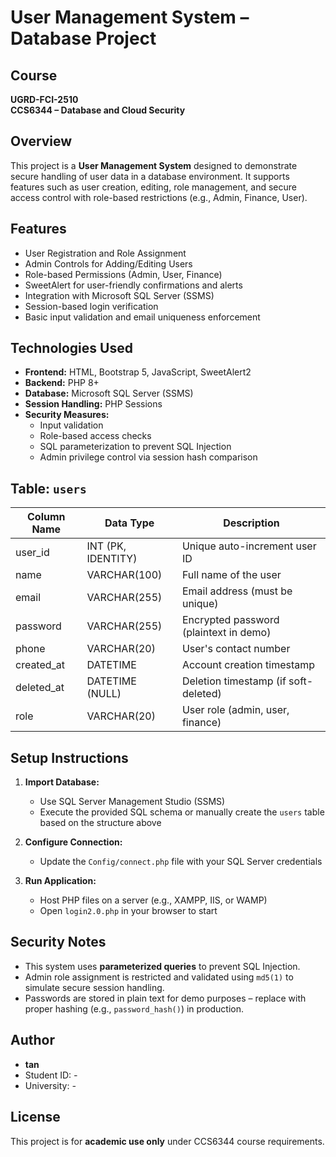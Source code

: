 # User Management System – Database Project

## Course
**UGRD-FCI-2510**  
**CCS6344 – Database and Cloud Security**

## Overview
This project is a **User Management System** designed to demonstrate secure handling of user data in a database environment. It supports features such as user creation, editing, role management, and secure access control with role-based restrictions (e.g., Admin, Finance, User).

## Features
- User Registration and Role Assignment
- Admin Controls for Adding/Editing Users
- Role-based Permissions (Admin, User, Finance)
- SweetAlert for user-friendly confirmations and alerts
- Integration with Microsoft SQL Server (SSMS)
- Session-based login verification
- Basic input validation and email uniqueness enforcement

## Technologies Used
- **Frontend:** HTML, Bootstrap 5, JavaScript, SweetAlert2
- **Backend:** PHP 8+
- **Database:** Microsoft SQL Server (SSMS)
- **Session Handling:** PHP Sessions
- **Security Measures:**
  - Input validation
  - Role-based access checks
  - SQL parameterization to prevent SQL Injection
  - Admin privilege control via session hash comparison

## Table: `users`

| Column Name | Data Type         | Description                        |
|-------------|------------------|------------------------------------|
| user_id     | INT (PK, IDENTITY) | Unique auto-increment user ID     |
| name        | VARCHAR(100)     | Full name of the user              |
| email       | VARCHAR(255)     | Email address (must be unique)     |
| password    | VARCHAR(255)     | Encrypted password (plaintext in demo) |
| phone       | VARCHAR(20)      | User's contact number              |
| created_at  | DATETIME         | Account creation timestamp         |
| deleted_at  | DATETIME (NULL)  | Deletion timestamp (if soft-deleted) |
| role        | VARCHAR(20)      | User role (admin, user, finance)   |

## Setup Instructions
1. **Import Database:**
   - Use SQL Server Management Studio (SSMS)
   - Execute the provided SQL schema or manually create the `users` table based on the structure above

2. **Configure Connection:**
   - Update the `Config/connect.php` file with your SQL Server credentials

3. **Run Application:**
   - Host PHP files on a server (e.g., XAMPP, IIS, or WAMP)
   - Open `login2.0.php` in your browser to start

## Security Notes
- This system uses **parameterized queries** to prevent SQL Injection.
- Admin role assignment is restricted and validated using `md5(1)` to simulate secure session handling.
- Passwords are stored in plain text for demo purposes – replace with proper hashing (e.g., `password_hash()`) in production.

## Author
- **tan**
- Student ID: *-*
- University: *-*

## License
This project is for **academic use only** under CCS6344 course requirements.
